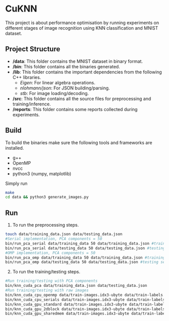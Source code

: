 # CuKNN
This project is about performance optimisation by running experiments on different stages of image recognition using KNN classification and MNIST dataset.

## Project Structure
- **/data**: This folder contains the MNIST dataset in binary format.
- **/bin**: This folder contains all the binaries generated.
- **/lib**: This folder contains the important dependencies from the following C++ libraries.
  - *Eigen*: For linear algebra operations.
  - *nlohmann/json*: For JSON building/parsing.
  - *stb*: For image loading/decoding.
- **/src**: This folder contains all the source files for preprocessing and training/inference.
- **/reports**: This folder contains some reports collected during experiments.


## Build 
To build the binaries make sure the following tools and frameworks are installed.
- g++
- OpenMP
- nvcc
- python3 (numpy, matplotlib)

Simply run

```sh
make
cd data && python3 generate_images.py
```

## Run

1. To run the preprocessing steps.
```sh
touch data/training_data.json data/testing_data.json
#Serial implementation, PCA components = 50
bin/run_pca_serial data/training_data 50 data/training_data.json #training set
bin/run_pca_serial data/testing_data 50 data/testing_data.json #testing set
#OMP implementation, PCA components = 50
bin/run_pca_omp data/training_data 50 data/training_data.json #training set
bin/run_pca_omp data/testing_data 50 data/testing_data.json #testing set
```

2. To run the training/testing steps.
```sh
#Run training/testing with PCA components
bin/knn_cuda_pca data/training_data.json data/testing_data.json
#Run training/testing with raw images
bin/knn_cuda_cpu_openmp data/train-images.idx3-ubyte data/train-labels.idx1-ubyte 8 #OpenMP, number of threads = 8
bin/knn_cuda_cpu_serials data/train-images.idx3-ubyte data/train-labels.idx1-ubyte #Serial
bin/knn_cuda_gpu_standard data/train-images.idx3-ubyte data/train-labels.idx1-ubyte #GPU, standard
bin/knn_cuda_gpu_2dblock data/train-images.idx3-ubyte data/train-labels.idx1-ubyte #GPU, 2D block
bin/knn_cuda_gpu_sharedmem data/train-images.idx3-ubyte data/train-labels.idx1-ubyte #GPU, shared memory
```

